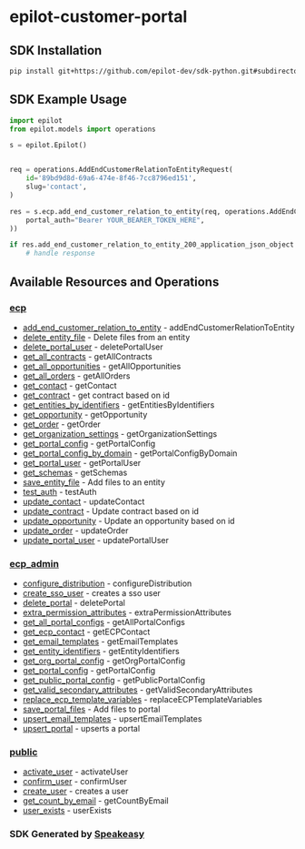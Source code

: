 # epilot-customer-portal

<!-- Start SDK Installation -->
## SDK Installation

```bash
pip install git+https://github.com/epilot-dev/sdk-python.git#subdirectory=customer_portal
```
<!-- End SDK Installation -->

## SDK Example Usage
<!-- Start SDK Example Usage -->
```python
import epilot
from epilot.models import operations

s = epilot.Epilot()


req = operations.AddEndCustomerRelationToEntityRequest(
    id='89bd9d8d-69a6-474e-8f46-7cc8796ed151',
    slug='contact',
)

res = s.ecp.add_end_customer_relation_to_entity(req, operations.AddEndCustomerRelationToEntitySecurity(
    portal_auth="Bearer YOUR_BEARER_TOKEN_HERE",
))

if res.add_end_customer_relation_to_entity_200_application_json_object is not None:
    # handle response
```
<!-- End SDK Example Usage -->

<!-- Start SDK Available Operations -->
## Available Resources and Operations


### [ecp](docs/ecp/README.md)

* [add_end_customer_relation_to_entity](docs/ecp/README.md#add_end_customer_relation_to_entity) - addEndCustomerRelationToEntity
* [delete_entity_file](docs/ecp/README.md#delete_entity_file) - Delete files from an entity
* [delete_portal_user](docs/ecp/README.md#delete_portal_user) - deletePortalUser
* [get_all_contracts](docs/ecp/README.md#get_all_contracts) - getAllContracts
* [get_all_opportunities](docs/ecp/README.md#get_all_opportunities) - getAllOpportunities
* [get_all_orders](docs/ecp/README.md#get_all_orders) - getAllOrders
* [get_contact](docs/ecp/README.md#get_contact) - getContact
* [get_contract](docs/ecp/README.md#get_contract) - get contract based on id
* [get_entities_by_identifiers](docs/ecp/README.md#get_entities_by_identifiers) - getEntitiesByIdentifiers
* [get_opportunity](docs/ecp/README.md#get_opportunity) - getOpportunity
* [get_order](docs/ecp/README.md#get_order) - getOrder
* [get_organization_settings](docs/ecp/README.md#get_organization_settings) - getOrganizationSettings
* [get_portal_config](docs/ecp/README.md#get_portal_config) - getPortalConfig
* [get_portal_config_by_domain](docs/ecp/README.md#get_portal_config_by_domain) - getPortalConfigByDomain
* [get_portal_user](docs/ecp/README.md#get_portal_user) - getPortalUser
* [get_schemas](docs/ecp/README.md#get_schemas) - getSchemas
* [save_entity_file](docs/ecp/README.md#save_entity_file) - Add files to an entity
* [test_auth](docs/ecp/README.md#test_auth) - testAuth
* [update_contact](docs/ecp/README.md#update_contact) - updateContact
* [update_contract](docs/ecp/README.md#update_contract) - Update contract based on id
* [update_opportunity](docs/ecp/README.md#update_opportunity) - Update an opportunity based on id
* [update_order](docs/ecp/README.md#update_order) - updateOrder
* [update_portal_user](docs/ecp/README.md#update_portal_user) - updatePortalUser

### [ecp_admin](docs/ecpadmin/README.md)

* [configure_distribution](docs/ecpadmin/README.md#configure_distribution) - configureDistribution
* [create_sso_user](docs/ecpadmin/README.md#create_sso_user) - creates a sso user
* [delete_portal](docs/ecpadmin/README.md#delete_portal) - deletePortal
* [extra_permission_attributes](docs/ecpadmin/README.md#extra_permission_attributes) - extraPermissionAttributes
* [get_all_portal_configs](docs/ecpadmin/README.md#get_all_portal_configs) - getAllPortalConfigs
* [get_ecp_contact](docs/ecpadmin/README.md#get_ecp_contact) - getECPContact
* [get_email_templates](docs/ecpadmin/README.md#get_email_templates) - getEmailTemplates
* [get_entity_identifiers](docs/ecpadmin/README.md#get_entity_identifiers) - getEntityIdentifiers
* [get_org_portal_config](docs/ecpadmin/README.md#get_org_portal_config) - getOrgPortalConfig
* [get_portal_config](docs/ecpadmin/README.md#get_portal_config) - getPortalConfig
* [get_public_portal_config](docs/ecpadmin/README.md#get_public_portal_config) - getPublicPortalConfig
* [get_valid_secondary_attributes](docs/ecpadmin/README.md#get_valid_secondary_attributes) - getValidSecondaryAttributes
* [replace_ecp_template_variables](docs/ecpadmin/README.md#replace_ecp_template_variables) - replaceECPTemplateVariables
* [save_portal_files](docs/ecpadmin/README.md#save_portal_files) - Add files to portal
* [upsert_email_templates](docs/ecpadmin/README.md#upsert_email_templates) - upsertEmailTemplates
* [upsert_portal](docs/ecpadmin/README.md#upsert_portal) - upserts a portal

### [public](docs/public/README.md)

* [activate_user](docs/public/README.md#activate_user) - activateUser
* [confirm_user](docs/public/README.md#confirm_user) - confirmUser
* [create_user](docs/public/README.md#create_user) - creates a user
* [get_count_by_email](docs/public/README.md#get_count_by_email) - getCountByEmail
* [user_exists](docs/public/README.md#user_exists) - userExists
<!-- End SDK Available Operations -->

### SDK Generated by [Speakeasy](https://docs.speakeasyapi.dev/docs/using-speakeasy/client-sdks)
